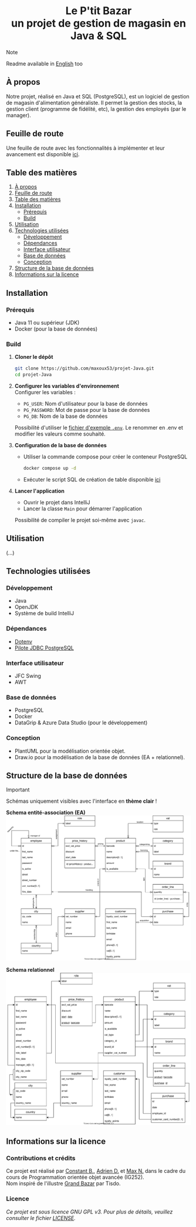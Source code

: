 <h1 align="center">Le P'tit Bazar<br>un projet de gestion de magasin en Java & SQL</h1>

> [!NOTE]
> Readme available in [English](README.md) too

## À propos

Notre projet, réalisé en Java et SQL (PostgreSQL), est un logiciel de gestion de magasin d'alimentation généraliste.
Il permet la gestion des stocks, la gestion client (programme de fidélité, etc), la gestion des employés (par le manager).

## Feuille de route

Une feuille de route avec les fonctionnalités à implémenter et leur avancement est disponible [ici](roadmap.md).

## Table des matières

1. [À propos](#à-propos)
2. [Feuille de route](#feuille-de-route)
3. [Table des matières](#table-des-matières)
4. [Installation](#installation)
   - [Prérequis](#prérequis)
   - [Build](#build)
5. [Utilisation](#utilisation)
6. [Technologies utilisées](#technologies-utilisées)
   - [Développement](#développement)
   - [Dépendances](#dépendances)
   - [Interface utilisateur](#interface-utilisateur)
   - [Base de données](#base-de-données)
   - [Conception](#conception)
7. [Structure de la base de données](#structure-de-la-base-de-données)
8. [Informations sur la licence](#informations-sur-la-licence)

## Installation

### Prérequis

- Java 11 ou supérieur (JDK)
- Docker (pour la base de données)

### Build

1. **Cloner le dépôt**

   ```bash
   git clone https://github.com/maxoux53/projet-Java.git
   cd projet-Java
   ```

2. **Configurer les variables d'environnement**  
   Configurer les variables :
   - `PG_USER`: Nom d'utilisateur pour la base de données
   - `PG_PASSWORD`: Mot de passe pour la base de données
   - `PG_DB`: Nom de la base de données

   Possibilité d'utiliser le [fichier d'exemple `.env`](./example.env). Le renommer en .env et modifier les valeurs comme souhaité.

3. **Configuration de la base de données**
   - Utiliser la commande compose pour créer le conteneur PostgreSQL

      ```bash
      docker compose up -d
      ```

   - Exécuter le script SQL de création de table disponible [ici](./sql/DB_INIT_TABLES.sql)

4. **Lancer l'application**
   - Ouvrir le projet dans IntelliJ
   - Lancer la classe `Main` pour démarrer l'application

   Possibilité de compiler le projet soi-même avec `javac`.

## Utilisation

(...)

## Technologies utilisées

### Développement

- Java
- OpenJDK
- Système de build IntelliJ

### Dépendances

- [Dotenv](https://github.com/cdimascio/dotenv-java)
- [Pilote JDBC PostgreSQL](https://github.com/pgjdbc/pgjdbc)

### Interface utilisateur

- JFC Swing
- AWT

### Base de données

- PostgreSQL
- Docker
- DataGrip & Azure Data Studio (pour le développement)

### Conception

- PlantUML pour la modélisation orientée objet.
- Draw.io pour la modélisation de la base de données (EA + relationnel).

## Structure de la base de données

> [!IMPORTANT]
> Schémas uniquement visibles avec l'interface en **thème clair** !

**Schema entité-association (EA)**  
![Schema EA](docs/db_design/er_diagram.svg)

**Schema relationnel**  
![Schema relationnel](docs/db_design/relational_schema.svg)

## Informations sur la licence

### Contributions et crédits

Ce projet est réalisé par [Constant B.](https://github.com/Zencaaw/), [Adrien D.](https://github.com/Tropicooooo/) et [Max N.](https://github.com/maxoux53/) dans le cadre du cours de Programmation orientée objet avancée (IG252).  
Nom inspiré de l'illustre [Grand Bazar](https://github.com/Tisdax/grand-bazar) par Tisdo.

### Licence

*Ce projet est sous licence GNU GPL v3. Pour plus de détails, veuillez consulter le fichier [LICENSE](LICENSE).*
